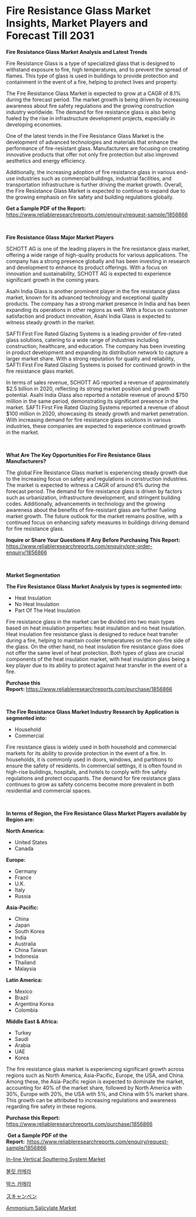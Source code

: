 <p><h1>Fire Resistance Glass Market Insights, Market Players and Forecast Till 2031</h1></p><p><strong>Fire Resistance Glass Market Analysis and Latest Trends</strong></p>
<p><p>Fire Resistance Glass is a type of specialized glass that is designed to withstand exposure to fire, high temperatures, and to prevent the spread of flames. This type of glass is used in buildings to provide protection and containment in the event of a fire, helping to protect lives and property.</p><p>The Fire Resistance Glass Market is expected to grow at a CAGR of 8.1% during the forecast period. The market growth is being driven by increasing awareness about fire safety regulations and the growing construction industry worldwide. The demand for fire resistance glass is also being fueled by the rise in infrastructure development projects, especially in developing economies.</p><p>One of the latest trends in the Fire Resistance Glass Market is the development of advanced technologies and materials that enhance the performance of fire-resistant glass. Manufacturers are focusing on creating innovative products that offer not only fire protection but also improved aesthetics and energy efficiency.</p><p>Additionally, the increasing adoption of fire resistance glass in various end-use industries such as commercial buildings, industrial facilities, and transportation infrastructure is further driving the market growth. Overall, the Fire Resistance Glass Market is expected to continue to expand due to the growing emphasis on fire safety and building regulations globally.</p></p>
<p><strong>Get a Sample PDF of the Report:&nbsp;</strong> <a href="https://www.reliableresearchreports.com/enquiry/request-sample/1856866">https://www.reliableresearchreports.com/enquiry/request-sample/1856866</a></p>
<p>&nbsp;</p>
<p><strong>Fire Resistance Glass Major Market Players</strong></p>
<p><p>SCHOTT AG is one of the leading players in the fire resistance glass market, offering a wide range of high-quality products for various applications. The company has a strong presence globally and has been investing in research and development to enhance its product offerings. With a focus on innovation and sustainability, SCHOTT AG is expected to experience significant growth in the coming years.</p><p>Asahi India Glass is another prominent player in the fire resistance glass market, known for its advanced technology and exceptional quality products. The company has a strong market presence in India and has been expanding its operations in other regions as well. With a focus on customer satisfaction and product innovation, Asahi India Glass is expected to witness steady growth in the market.</p><p>SAFTI First Fire Rated Glazing Systems is a leading provider of fire-rated glass solutions, catering to a wide range of industries including construction, healthcare, and education. The company has been investing in product development and expanding its distribution network to capture a larger market share. With a strong reputation for quality and reliability, SAFTI First Fire Rated Glazing Systems is poised for continued growth in the fire resistance glass market.</p><p>In terms of sales revenue, SCHOTT AG reported a revenue of approximately $2.5 billion in 2020, reflecting its strong market position and growth potential. Asahi India Glass also reported a notable revenue of around $750 million in the same period, demonstrating its significant presence in the market. SAFTI First Fire Rated Glazing Systems reported a revenue of about $100 million in 2020, showcasing its steady growth and market penetration. With increasing demand for fire resistance glass solutions in various industries, these companies are expected to experience continued growth in the market.</p></p>
<p>&nbsp;</p>
<p><strong>What Are The Key Opportunities For Fire Resistance Glass Manufacturers?</strong></p>
<p><p>The global Fire Resistance Glass market is experiencing steady growth due to the increasing focus on safety and regulations in construction industries. The market is expected to witness a CAGR of around 6% during the forecast period. The demand for fire resistance glass is driven by factors such as urbanization, infrastructure development, and stringent building codes. Additionally, advancements in technology and the growing awareness about the benefits of fire-resistant glass are further fueling market growth. The future outlook for the market remains positive, with a continued focus on enhancing safety measures in buildings driving demand for fire resistance glass.</p></p>
<p><strong>Inquire or Share Your Questions If Any Before Purchasing This Report:</strong> <a href="https://www.reliableresearchreports.com/enquiry/pre-order-enquiry/1856866">https://www.reliableresearchreports.com/enquiry/pre-order-enquiry/1856866</a></p>
<p>&nbsp;</p>
<p><strong>Market Segmentation</strong></p>
<p><strong>The Fire Resistance Glass Market Analysis by types is segmented into:</strong></p>
<p><ul><li>Heat Insulation</li><li>No Heat Insulation</li><li>Part Of The Heat Insulation</li></ul></p>
<p><p>Fire resistance glass in the market can be divided into two main types based on heat insulation properties: heat insulation and no heat insulation. Heat insulation fire resistance glass is designed to reduce heat transfer during a fire, helping to maintain cooler temperatures on the non-fire side of the glass. On the other hand, no heat insulation fire resistance glass does not offer the same level of heat protection. Both types of glass are crucial components of the heat insulation market, with heat insulation glass being a key player due to its ability to protect against heat transfer in the event of a fire.</p></p>
<p><strong>Purchase this Report:&nbsp;</strong><a href="https://www.reliableresearchreports.com/purchase/1856866">https://www.reliableresearchreports.com/purchase/1856866</a></p>
<p>&nbsp;</p>
<p><strong>The Fire Resistance Glass Market Industry Research by Application is segmented into:</strong></p>
<p><ul><li>Household</li><li>Commercial</li></ul></p>
<p><p>Fire resistance glass is widely used in both household and commercial markets for its ability to provide protection in the event of a fire. In households, it is commonly used in doors, windows, and partitions to ensure the safety of residents. In commercial settings, it is often found in high-rise buildings, hospitals, and hotels to comply with fire safety regulations and protect occupants. The demand for fire resistance glass continues to grow as safety concerns become more prevalent in both residential and commercial spaces.</p></p>
<p>&nbsp;</p>
<p><strong>In terms of Region, the Fire Resistance Glass Market Players available by Region are:</strong></p>
<p>
    <p> <strong> North America: </strong>
        <ul>
            <li>United States</li>
            <li>Canada</li>
        </ul>
        </p> 
    <p> <strong> Europe: </strong>
        <ul>
            <li>Germany</li>
            <li>France</li>
            <li>U.K.</li>
            <li>Italy</li>
            <li>Russia</li>
        </ul>
        </p> 
    <p> <strong> Asia-Pacific: </strong>
        <ul>
            <li>China</li>
            <li>Japan</li>
            <li>South Korea</li>
            <li>India</li>
            <li>Australia</li>
            <li>China Taiwan</li>
            <li>Indonesia</li>
            <li>Thailand</li>
            <li>Malaysia</li>
        </ul>
        </p> 
    <p> <strong> Latin America: </strong>
        <ul>
            <li>Mexico</li>
            <li>Brazil</li>
            <li>Argentina Korea</li>
            <li>Colombia</li>
        </ul>
        </p> 
    <p> <strong> Middle East & Africa: </strong>
        <ul>
            <li>Turkey</li>
            <li>Saudi</li>
            <li>Arabia</li>
            <li>UAE</li>
            <li>Korea</li>
        </ul>
    </p>
    </p>
<p><p>The fire resistance glass market is experiencing significant growth across regions such as North America, Asia-Pacific, Europe, the USA, and China. Among these, the Asia-Pacific region is expected to dominate the market, accounting for 40% of the market share, followed by North America with 30%, Europe with 20%, the USA with 5%, and China with 5% market share. This growth can be attributed to increasing regulations and awareness regarding fire safety in these regions.</p></p>
<p><strong>Purchase this Report: </strong><a href="https://www.reliableresearchreports.com/purchase/1856866">https://www.reliableresearchreports.com/purchase/1856866</a></p>
<p>&nbsp;<strong>Get a Sample PDF of the Report:&nbsp;&nbsp;</strong><a href="https://www.reliableresearchreports.com/enquiry/request-sample/1856866">https://www.reliableresearchreports.com/enquiry/request-sample/1856866</a></p>
<p><strong></strong></p>
<p><p><a href="https://issuu.com/reportprime-2/docs/in-line-vertical-sputtering-system-market-size-203">In-line Vertical Sputtering System Market</a></p><p><a href="https://github.com/vsn7qpua81q/Market-Research-Report-List-1/blob/main/8448235192091.md">불릿 카메라</a></p><p><a href="https://github.com/trmesnao7959541/Market-Research-Report-List-1/blob/main/1776007192090.md">박스 카메라</a></p><p><a href="https://github.com/xnljig2898992/Market-Research-Report-List-1/blob/main/4398465192275.md">スキャンペン</a></p><p><a href="https://github.com/Whitneyboyettebo9kiw7yr13/Market-Research-Report-List-1/blob/main/ammonium-salicylate-market.md">Ammonium Salicylate Market</a></p></p>